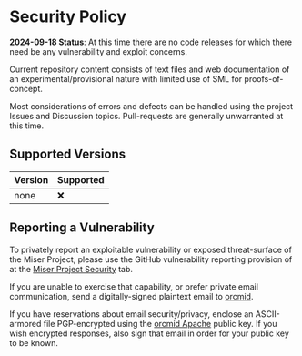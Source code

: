 

# Security Policy
<!-- ---1----|----2----|----3----|----4----|----5----|----6----|----7----|--*
     security.md 1.0.8             UTF-8                        dh:2024-09-18
     -->
**2024-09-18 Status**: At this time there are no code releases for which there
need be any vulnerability and exploit concerns.

Current repository content consists of text files and web documentation of an
experimental/provisional nature with limited use of SML for proofs-of-concept.

Most considerations of errors and defects can be handled using the project
Issues and Discussion topics.  Pull-requests are generally unwarranted at this
time.
     
## Supported Versions

| Version | Supported          |
| ------- | ------------------ |
| none    | :x:                |

## Reporting a Vulnerability

To privately report an exploitable vulnerability or exposed threat-surface of
the Miser Project, please use the GitHub vulnerability reporting provision of
at the 
[Miser Project Security](https://github.com/orcmid/miser/security) tab.

If you are unable to exercise that capability, or prefer private email communication,
send a digitally-signed plaintext email to [orcmid](mailto:orcmid@msn.com).

If you have reservations about email security/privacy, enclose an
ASCII-armored file PGP-encrypted using the
[orcmid Apache](https://people.apache.org/keys/committer/orcmid.asc)
public key. If you wish encrypted responses, also sign that email in order for
your public key to be known.
